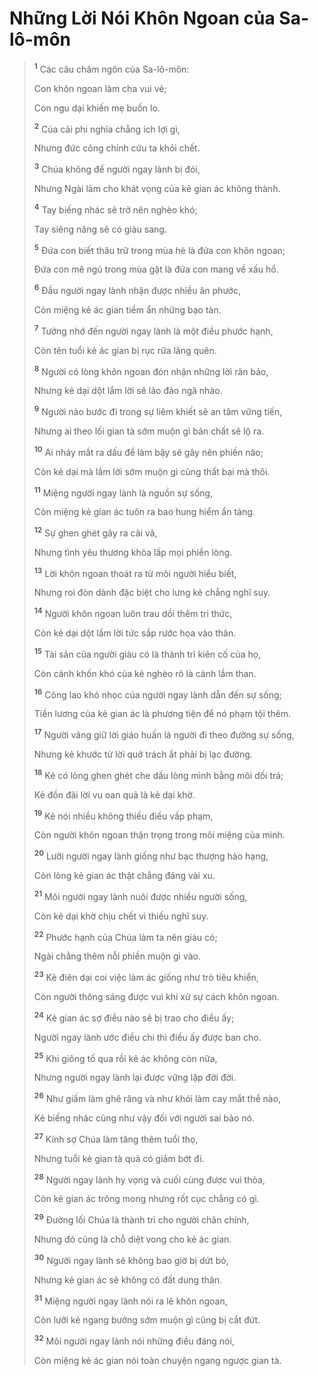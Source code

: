 # Những Lời Nói Khôn Ngoan của Sa-lô-môn

> <sup><b>1</b></sup> Các câu châm ngôn của Sa-lô-môn:
>
> Con khôn ngoan làm cha vui vẻ;
>
> Con ngu dại khiến mẹ buồn lo.
>
> <sup><b>2</b></sup> Của cải phi nghĩa chẳng ích lợi gì,
>
> Nhưng đức công chính cứu ta khỏi chết.
>
> <sup><b>3</b></sup> Chúa không để người ngay lành bị đói,
>
> Nhưng Ngài làm cho khát vọng của kẻ gian ác không thành.
>
> <sup><b>4</b></sup> Tay biếng nhác sẽ trở nên nghèo khó;
>
> Tay siêng năng sẽ có giàu sang.
>
> <sup><b>5</b></sup> Ðứa con biết thâu trữ trong mùa hè là đứa con khôn ngoan;
>
> Ðứa con mê ngủ trong mùa gặt là đứa con mang về xấu hổ.
>
> <sup><b>6</b></sup> Ðầu người ngay lành nhận được nhiều ân phước,
>
> Còn miệng kẻ ác gian tiềm ẩn những bạo tàn.
>
> <sup><b>7</b></sup> Tưởng nhớ đến người ngay lành là một điều phước hạnh,
>
> Còn tên tuổi kẻ ác gian bị rục rữa lãng quên.
>
> <sup><b>8</b></sup> Người có lòng khôn ngoan đón nhận những lời răn bảo,
>
> Nhưng kẻ dại dột lắm lời sẽ lảo đảo ngã nhào.
>
> <sup><b>9</b></sup> Người nào bước đi trong sự liêm khiết sẽ an tâm vững tiến,
>
> Nhưng ai theo lối gian tà sớm muộn gì bản chất sẽ lộ ra.
>
> <sup><b>10</b></sup> Ai nháy mắt ra dấu để làm bậy sẽ gây nên phiền não;
>
> Còn kẻ dại mà lắm lời sớm muộn gì cũng thất bại mà thôi.
>
> <sup><b>11</b></sup> Miệng người ngay lành là nguồn sự sống,
>
> Còn miệng kẻ gian ác tuôn ra bao hung hiểm ẩn tàng.
>
> <sup><b>12</b></sup> Sự ghen ghét gây ra cãi vã,
>
> Nhưng tình yêu thương khỏa lấp mọi phiền lòng.
>
> <sup><b>13</b></sup> Lời khôn ngoan thoát ra từ môi người hiểu biết,
>
> Nhưng roi đòn dành đặc biệt cho lưng kẻ chẳng nghĩ suy.
>
> <sup><b>14</b></sup> Người khôn ngoan luôn trau dồi thêm tri thức,
>
> Còn kẻ dại dột lắm lời tức sắp rước họa vào thân.
>
> <sup><b>15</b></sup> Tài sản của người giàu có là thành trì kiên cố của họ,
>
> Còn cảnh khốn khó của kẻ nghèo rõ là cảnh lầm than.
>
> <sup><b>16</b></sup> Công lao khó nhọc của người ngay lành dẫn đến sự sống;
>
> Tiền lương của kẻ gian ác là phương tiện để nó phạm tội thêm.
>
> <sup><b>17</b></sup> Người vâng giữ lời giáo huấn là người đi theo đường sự sống,
>
> Nhưng kẻ khước từ lời quở trách ắt phải bị lạc đường.
>
> <sup><b>18</b></sup> Kẻ có lòng ghen ghét che dấu lòng mình bằng môi dối trá;
>
> Kẻ đồn đãi lời vu oan quả là kẻ dại khờ.
>
> <sup><b>19</b></sup> Kẻ nói nhiều không thiếu điều vấp phạm,
>
> Còn người khôn ngoan thận trọng trong môi miệng của mình.
>
> <sup><b>20</b></sup> Lưỡi người ngay lành giống như bạc thượng hảo hạng,
>
> Còn lòng kẻ gian ác thật chẳng đáng vài xu.
>
> <sup><b>21</b></sup> Môi người ngay lành nuôi được nhiều người sống,
>
> Còn kẻ dại khờ chịu chết vì thiếu nghĩ suy.
>
> <sup><b>22</b></sup> Phước hạnh của Chúa làm ta nên giàu có;
>
> Ngài chẳng thêm nỗi phiền muộn gì vào.
>
> <sup><b>23</b></sup> Kẻ điên dại coi việc làm ác giống như trò tiêu khiển,
>
> Còn người thông sáng được vui khi xử sự cách khôn ngoan.
>
> <sup><b>24</b></sup> Kẻ gian ác sợ điều nào sẽ bị trao cho điều ấy;
>
> Người ngay lành ước điều chi thì điều ấy được ban cho.
>
> <sup><b>25</b></sup> Khi giông tố qua rồi kẻ ác không còn nữa,
>
> Nhưng người ngay lành lại được vững lập đời đời.
>
> <sup><b>26</b></sup> Như giấm làm ghê răng và như khói làm cay mắt thể nào,
>
> Kẻ biếng nhác cũng như vậy đối với người sai bảo nó.
>
> <sup><b>27</b></sup> Kính sợ Chúa làm tăng thêm tuổi thọ,
>
> Nhưng tuổi kẻ gian tà quả có giảm bớt đi.
>
> <sup><b>28</b></sup> Người ngay lành hy vọng và cuối cùng được vui thỏa,
>
> Còn kẻ gian ác trông mong nhưng rốt cục chẳng có gì.
>
> <sup><b>29</b></sup> Ðường lối Chúa là thành trì cho người chân chính,
>
> Nhưng đó cũng là chỗ diệt vong cho kẻ ác gian.
>
> <sup><b>30</b></sup> Người ngay lành sẽ không bao giờ bị dứt bỏ,
>
> Nhưng kẻ gian ác sẽ không có đất dung thân.
>
> <sup><b>31</b></sup> Miệng người ngay lành nói ra lẽ khôn ngoan,
>
> Còn lưỡi kẻ ngang bướng sớm muộn gì cũng bị cắt đứt.
>
> <sup><b>32</b></sup> Môi người ngay lành nói những điều đáng nói,
>
> Còn miệng kẻ ác gian nói toàn chuyện ngang ngược gian tà.
